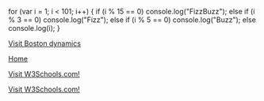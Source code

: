 <!DOCTYPE html>
<html lang="en">
<head>
    <meta charset="UTF-8">
    <title>Title</title>
</head>
<body>
<p>for (var i = 1; i < 101; i++) {
    if (i % 15 == 0) console.log("FizzBuzz");
    else if (i % 3 == 0) console.log("Fizz");
    else if (i % 5 == 0) console.log("Buzz");
    else console.log(i);
}</p>
<a href="https://www.bostondynamics.com//">Visit Boston dynamics</a>
<p></p>
<a href="https://www.w3schools.com/">Home</a>
<p></p>
<a href="https://www.w3schools.com/">Visit W3Schools.com!</a>
<p></p>
<a href="https://www.w3schools.com/">Visit W3Schools.com!</a>
</body>
</html>
